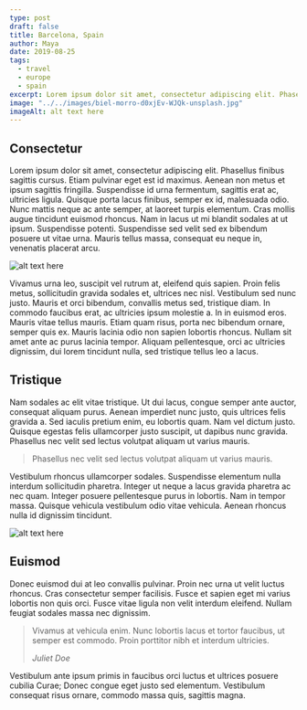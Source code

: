 ```yaml
---
type: post
draft: false
title: Barcelona, Spain
author: Maya
date: 2019-08-25
tags:
  - travel
  - europe
  - spain
excerpt: Lorem ipsum dolor sit amet, consectetur adipiscing elit. Phasellus finibus sagittis cursus. Etiam pulvinar eget est id maximus. Aenean non metus et ipsum sagittis fringilla. Suspendisse id urna fermentum, sagittis erat ac, ultricies ligula.
image: "../../images/biel-morro-d0xjEv-WJQk-unsplash.jpg"
imageAlt: alt text here
---
```


## Consectetur

Lorem ipsum dolor sit amet, consectetur adipiscing elit. Phasellus finibus sagittis cursus. Etiam pulvinar eget est id maximus. Aenean non metus et ipsum sagittis fringilla. Suspendisse id urna fermentum, sagittis erat ac, ultricies ligula. Quisque porta lacus finibus, semper ex id, malesuada odio. Nunc mattis neque ac ante semper, at laoreet turpis elementum. Cras mollis augue tincidunt euismod rhoncus. Nam in lacus ut mi blandit sodales at ut ipsum. Suspendisse potenti. Suspendisse sed velit sed ex bibendum posuere ut vitae urna. Mauris tellus massa, consequat eu neque in, venenatis placerat arcu.

![alt text here](../../images/florencia-potter-s2q1_cxLHSE-unsplash.jpg)

Vivamus urna leo, suscipit vel rutrum at, eleifend quis sapien. Proin felis metus, sollicitudin gravida sodales et, ultrices nec nisl. Vestibulum sed nunc justo. Mauris et orci bibendum, convallis metus sed, tristique diam. In commodo faucibus erat, ac ultricies ipsum molestie a. In in euismod eros. Mauris vitae tellus mauris. Etiam quam risus, porta nec bibendum ornare, semper quis ex. Mauris lacinia odio non sapien lobortis rhoncus. Nullam sit amet ante ac purus lacinia tempor. Aliquam pellentesque, orci ac ultricies dignissim, dui lorem tincidunt nulla, sed tristique tellus leo a lacus.

## Tristique

Nam sodales ac elit vitae tristique. Ut dui lacus, congue semper ante auctor, consequat aliquam purus. Aenean imperdiet nunc justo, quis ultrices felis gravida a. Sed iaculis pretium enim, eu lobortis quam. Nam vel dictum justo. Quisque egestas felis ullamcorper justo suscipit, ut dapibus nunc gravida. Phasellus nec velit sed lectus volutpat aliquam ut varius mauris.

> Phasellus nec velit sed lectus volutpat aliquam ut varius mauris.

Vestibulum rhoncus ullamcorper sodales. Suspendisse elementum nulla interdum sollicitudin pharetra. Integer ut neque a lacus gravida pharetra ac nec quam. Integer posuere pellentesque purus in lobortis. Nam in tempor massa. Quisque vehicula vestibulum odio vitae vehicula. Aenean rhoncus nulla id dignissim tincidunt.

![alt text here](../../images/florian-wehde-WBGjg0DsO_g-unsplash.jpg)

## Euismod

Donec euismod dui at leo convallis pulvinar. Proin nec urna ut velit luctus rhoncus. Cras consectetur semper facilisis. Fusce et sapien eget mi varius lobortis non quis orci. Fusce vitae ligula non velit interdum eleifend. Nullam feugiat sodales massa nec dignissim.

> Vivamus at vehicula enim. Nunc lobortis lacus et tortor faucibus, ut semper est commodo. Proin porttitor nibh et interdum ultricies.
>
> <cite>Juliet Doe</cite>

Vestibulum ante ipsum primis in faucibus orci luctus et ultrices posuere cubilia Curae; Donec congue eget justo sed elementum. Vestibulum consequat risus ornare, commodo massa quis, sagittis magna.
